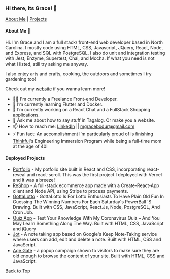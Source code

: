 ### Hi there, its Grace! 👋

[About Me](#about) | [Projects](#projects) 

#### About Me 👧 <a name="about"></a>

Hi. I'm Grace and I am a full stack/ front-end web developer based in North Carolina. I mostly code using HTML, CSS, Javascript, JQuery, React, Node, and Express, and SQL with PostgreSQL. I also do unit and integration testing with Jest, Enzyme, Supertest, Chai, and Mocha. If what you need is not what I listed, still try asking me anyway. 

I also enjoy arts and crafts, cooking, the outdoors and sometimes I try gardening too!

Check out my [website](https://www.mariegracebodur.com) if you wanna learn more! 

- 👩‍💻 I'm currently a Freelance Front-end Developer.
- 🌱 I’m currently learning Flutter and Docker.
- 🔭 I’m currently working on a React Chat and a FullStack Shopping applications.
- 💬 Ask me about how to say stuff in Tagalog. Or make you a website.
- 📫 How to reach me: [LinkedIn](https://www.linkedin.com/in/mgracebodur/) || [mgracebodur@gmail.com](mailto:mgracebodur@gmail.com) 
- ⚡ Fun fact: An accomplishment I’m particularly proud of is finishing [Thinkful](https://www.thinkful.com/)'s Engineering Immersion Program while being a full-time mom at the age of 40!

#### Deployed Projects <a name="projects"></a>


- [Portfolio](https://www.mariegracebodur.com/) - My potfolio site built in React and CSS, incorporating react-reveal and react-scroll. This was the first project I deployed with Vercel and it was a breeze!
- [ReShop](https://fullstack-reshop.herokuapp.com/) - A full-stack ecommerce app made with a Create-React-App client and Node API, using Stripe to process payments.
- [GottaLotto](https://malekandgrace-gottalotto.vercel.app/) - GottaLotto Is For Lotto Enthusiasts To Have Plain Old Fun In Guessing The Winning Numbers For Each Saturday's PowerBall 'S Drawing. Built with CSS, JavaScript, React.Js, Node, PostgreSQL, And Cron Job.
- [Quiz App](https://gracebodur.github.io/covid-19-quizapp/) - Test Your Knowledge With My Coronavirus Quiz – And You May Learn Something Along The Way. Built with HTML, CSS, JavaScript and jQuery
- [Jot](https://gracebodur.github.io/jot/) - A note taking app based on Google's Keep Note-Taking service where users can add, edit and delete a note. Built with HTML, CSS and JavaScript.
- [Age Gate](https://gracebodur.github.io/age-gate/) - a popup campaign shown to visitors to make sure they are old enough to browse the content of your site. Built with HTML, CSS and JavaScript.

[Back to Top](#about)
